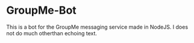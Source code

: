 # GroupMe-Bot

This is a bot for the GroupMe messaging service made in NodeJS. I does not do much otherthan echoing text.
